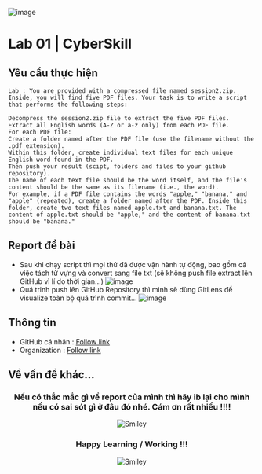 ![image](https://github.com/user-attachments/assets/c323ce84-8d14-4ba6-b14a-4c4f1084af34)
# Lab 01 | CyberSkill
## Yêu cầu thực hiện 
```
Lab : You are provided with a compressed file named session2.zip. Inside, you will find five PDF files. Your task is to write a script that performs the following steps:

Decompress the session2.zip file to extract the five PDF files.
Extract all English words (A-Z or a-z only) from each PDF file.
For each PDF file:
Create a folder named after the PDF file (use the filename without the .pdf extension).
Within this folder, create individual text files for each unique English word found in the PDF.
Then push your result (scipt, folders and files to your github repository).
The name of each text file should be the word itself, and the file's content should be the same as its filename (i.e., the word).
For example, if a PDF file contains the words "apple," "banana," and "apple" (repeated), create a folder named after the PDF. Inside this folder, create two text files named apple.txt and banana.txt. The content of apple.txt should be "apple," and the content of banana.txt should be "banana."
```
## Report đề bài
- Sau khi chạy script thì mọi thứ đã được vận hành tự động, bao gồm cả việc tách từ vựng và convert sang file txt (sẽ không push file extract lên GitHub vì lí do thời gian...)
![image](https://github.com/user-attachments/assets/f07c23ca-5fac-4af7-ba6c-420b4d4d67b0)
- Quá trinh push lên GitHub Repository thì mình sẽ dùng GitLens để visualize toàn bộ quá trình commit...
![image](https://github.com/user-attachments/assets/f49009b4-90ed-4a97-ae58-1b34dd79c03e)

## Thông tin 
 - GitHub cá nhân : [Follow link](https://github.com/cyberskill-world)
 - Organization : [Follow link](https://github.com/uziii2208)

## Về vấn đề khác...

<div align="center">
<h3 align="center">Nếu có thắc mắc gì về report của mình thì hãy ib lại cho mình nếu có sai sót gì ở đâu đó nhé. Cám ơn rất nhiều !!!!</h3>
<div>

<img src="https://github.com/fnky/fnky/raw/fnky/img/smile.gif" alt="Smiley" align="center">
</div>
</div>
<div align="center">
<h3 align="center">Happy Learning / Working !!!</h3>
<div>
<img src="https://github.com/fnky/fnky/raw/fnky/img/smile.gif" alt="Smiley" align="center">
</div>
</div>
